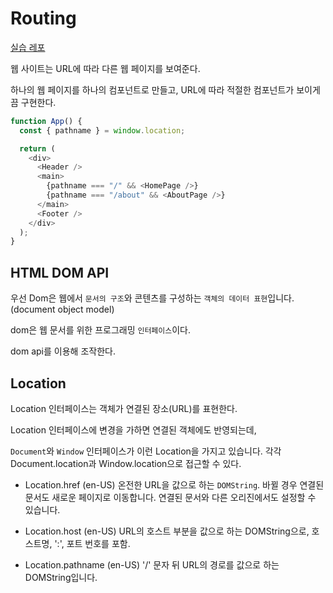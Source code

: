 # Routing

[실습 레포](https://github.com/heyho00/routing)

웹 사이트는 URL에 따라 다른 웹 페이지를 보여준다.

하나의 웹 페이지를 하나의 컴포넌트로 만들고, URL에 따라 적절한 컴포넌트가 보이게끔 구현한다.

```ts
function App() {
  const { pathname } = window.location;

  return (
    <div>
      <Header />
      <main>
        {pathname === "/" && <HomePage />}
        {pathname === "/about" && <AboutPage />}
      </main>
      <Footer />
    </div>
  );
}
```

## HTML DOM API

우선 Dom은 웹에서 `문서의 구조`와 콘텐츠를 구성하는 `객체의 데이터 표현`입니다. (document object model)

dom은 웹 문서를 위한 프로그래밍 `인터페이스`이다.

dom api를 이용해 조작한다.

## Location

Location 인터페이스는 객체가 연결된 장소(URL)를 표현한다.

Location 인터페이스에 변경을 가하면 연결된 객체에도 반영되는데,

`Document`와 `Window` 인터페이스가 이런 Location을 가지고 있습니다. 각각 Document.location과 Window.location으로 접근할 수 있다.

- Location.href (en-US)
  온전한 URL을 값으로 하는 `DOMString`. 바뀔 경우 연결된 문서도 새로운 페이지로 이동합니다. 연결된 문서와 다른 오리진에서도 설정할 수 있습니다.

- Location.host (en-US)
  URL의 호스트 부분을 값으로 하는 DOMString으로, 호스트명, ':', 포트 번호를 포함.

- Location.pathname (en-US)
  '/' 문자 뒤 URL의 경로를 값으로 하는 DOMString입니다.
